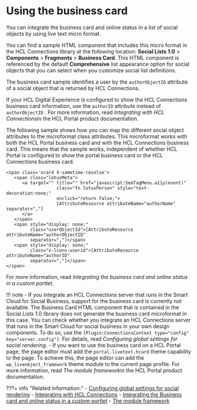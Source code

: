 # Using the business card

You can integrate the business card and online status in a list of social objects by using live text micro format.

You can find a sample HTML component that includes this micro format in the HCL Connections library at the following location: **Social Lists 1.0** \> **Components** \> **Fragments** \> **Business Card**. This HTML component is referenced by the default **Comprehensive** list appearance option for social objects that you can select when you customize social list definitions.

The business card sample identifies a user by the `authorObjectID` attribute of a social object that is returned by HCL Connections.

If your HCL Digital Experience is configured to show the HCL Connections business card information, use the `authorID` attribute instead of `authorObjectID` . For more information, read *Integrating with HCL Connections*in the HCL Portal product documentation.

The following sample shows how you can map the different social object attributes to the microformat class attributes. This microformat works with both the HCL Portal business card and with the HCL Connections business card. This means that the sample works, independent of whether HCL Portal is configured to show the portal business card or the HCL Connections business card.

```
<span class='vcard X-sametime-resolve'>
   <span class="lotusMeta">
      <a target="" title="" href="javascript:SemTagMenu.a11y(event)"  
                   class="fn lotusPerson" style="text-decoration:none;" 
                   onclick="return false;">
                   [AttributeResource attributeName="authorName" separator=","]
      </a>
   </span>
   <span style="display: none;" 
         class="userObjectId">[AttributeResource attributeName="authorObjectID" 
         separator=","]</span>
   <span style="display: none;" 
         class="x-lconn-userid">[AttributeResource attributeName="authorID" 
         separator=","]</span>
</span>
```

For more information, read *Integrating the business card and online status in a custom portlet*.

!!! note
      -   If you integrate an HCL Connections server that runs in the Smart Cloud for Social Business, support for the business card is currently not available. The Business Card HTML component that is contained in the Social Lists 1.0 library does not generate the business card microformat in this case. You can check whether you integrate an HCL Connections server that runs in the Smart Cloud for social business in your own design components. To do so, use the `[Plugin:ConnectionsContext type="config" key="server.config"]`. For details, read *Configuring global settings for social rendering*.
      -   If you want to use the business card on a HCL Portal page, the page editor must add the `portal.livetext.hcard` theme capability to the page. To achieve this, the page editor can add the `wp_liveobject_framework` theme module to the current page profile. For more information, read *The module framework*in the HCL Portal product documentation.



???+ info "Related information:"
      - [Configuring global settings for social rendering](../../cfg_global_settings_social_rendering/index.md)
      - [Integrating with HCL Connections](../../../../extend_dx/integration/connections/installation/index.md)
      - [Integrating the Business card and online status in a custom portlet](../../../../extend_dx/portlets_development/collaborative_services_api_person_tag/i_domi_t_api_ptag_add_to_portlet.md)
      - [The module framework](../../../themes_skins/the_module_framework/index.md)

